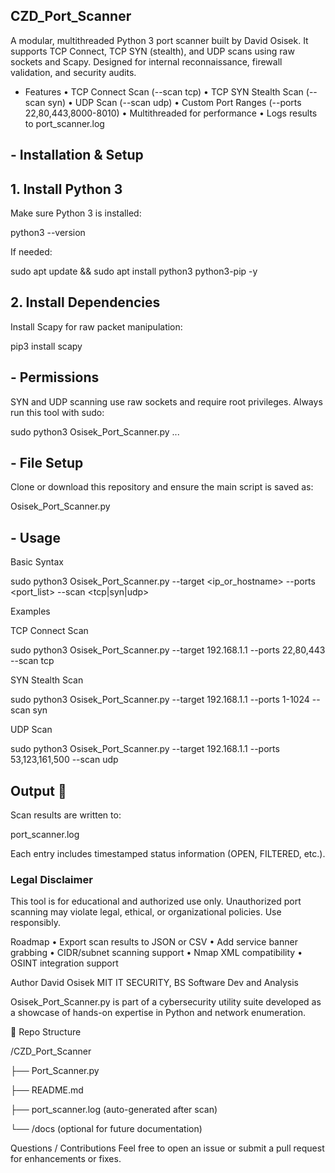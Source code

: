 ## CZD_Port_Scanner

A modular, multithreaded Python 3 port scanner built by David Osisek. It supports TCP Connect, TCP SYN (stealth), and UDP scans using raw sockets and Scapy. Designed for internal reconnaissance, firewall validation, and security audits.

- Features
	•	TCP Connect Scan (--scan tcp)
	•	TCP SYN Stealth Scan (--scan syn)
	•	UDP Scan (--scan udp)
	•	Custom Port Ranges (--ports 22,80,443,8000-8010)
	•	Multithreaded for performance
	•	Logs results to port_scanner.log



## - Installation & Setup


## 1. Install Python 3

Make sure Python 3 is installed:

python3 --version

If needed:

sudo apt update && sudo apt install python3 python3-pip -y


## 2. Install Dependencies

Install Scapy for raw packet manipulation:

pip3 install scapy

## - Permissions

SYN and UDP scanning use raw sockets and require root privileges. Always run this tool with sudo:

sudo python3 Osisek_Port_Scanner.py ...


## - File Setup

Clone or download this repository and ensure the main script is saved as:

Osisek_Port_Scanner.py

## - Usage

Basic Syntax

sudo python3 Osisek_Port_Scanner.py --target <ip_or_hostname> --ports <port_list> --scan <tcp|syn|udp>



Examples

TCP Connect Scan

sudo python3 Osisek_Port_Scanner.py --target 192.168.1.1 --ports 22,80,443 --scan tcp

SYN Stealth Scan

sudo python3 Osisek_Port_Scanner.py --target 192.168.1.1 --ports 1-1024 --scan syn

UDP Scan

sudo python3 Osisek_Port_Scanner.py --target 192.168.1.1 --ports 53,123,161,500 --scan udp




## Output 💾 

Scan results are written to:

port_scanner.log

Each entry includes timestamped status information (OPEN, FILTERED, etc.).


### Legal Disclaimer ### 

This tool is for educational and authorized use only. Unauthorized port scanning may violate legal, ethical, or organizational policies. Use responsibly.



Roadmap
	•	Export scan results to JSON or CSV
	•	Add service banner grabbing
	•	CIDR/subnet scanning support
	•	Nmap XML compatibility
	•	OSINT integration support



Author
David Osisek
MIT IT SECURITY, BS Software Dev and Analysis

Osisek_Port_Scanner.py is part of a cybersecurity utility suite developed as a showcase of hands-on expertise in Python and network enumeration.



📁 Repo Structure

/CZD_Port_Scanner

├── Port_Scanner.py

├── README.md

├── port_scanner.log  (auto-generated after scan)

└── /docs              (optional for future documentation)



Questions / Contributions
Feel free to open an issue or submit a pull request for enhancements or fixes.
